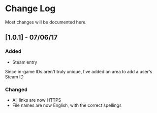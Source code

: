 # Change Log
Most changes will be documented here.

## [1.0.1] - 07/06/17
### Added
- Steam entry

Since in-game IDs aren't truly unique, I've added an area to add a user's Steam ID

### Changed
- All links are now HTTPS
- File names are now English, with the correct spellings
